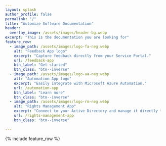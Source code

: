 ```yaml
---
layout: splash
author_profile: false
permalink: "/"
title: "Automize Software Documentation"
header:
  overlay_image: /assets/images/header-bg.webp
excerpt: "This is the documentation you are looking for"
feature_row:
  - image_path: /assets/images/logo-fa-neg.webp
    alt: "Feedback App logo"
    excerpt: "Capture feedback directly from your Service Portal."
    url: /feedback-app
    btn_label: "Get started"
    btn_class: "btn--inverse"
  - image_path: /assets/images/logo-aa-neg.webp
    alt: "Automation App logo"
    excerpt: "Easily integrate with Microsoft Azure Automation."
    url: /automation-app
    btn_label: "Learn more"
    btn_class: "btn--inverse"
  - image_path: /assets/images/logo-rm-neg.webp
    alt: "Rights Management App"
    excerpt: "Connect to your Active Directory and manage it directly through ServiceNow."
    url: /rights-management-app
    btn_class: "btn--inverse"

---
```


{% include feature_row %}
